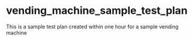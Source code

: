 # vending_machine_sample_test_plan
This is a sample test plan created within one hour for a sample vending machine
